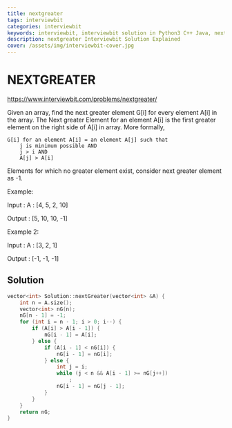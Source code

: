 ```yaml
---
title: nextgreater
tags: interviewbit
categories: interviewbit
keywords: interviewbit, interviewbit solution in Python3 C++ Java, nextgreater solution
description: nextgreater Interviewbit Solution Explained
cover: /assets/img/interviewbit-cover.jpg
---
```


# NEXTGREATER

https://www.interviewbit.com/problems/nextgreater/

Given an array, find the next greater element G[i] for every element A[i] in the array. The Next greater Element for an element A[i] is the first greater element on the right side of A[i] in array. 
More formally,
```
G[i] for an element A[i] = an element A[j] such that 
    j is minimum possible AND 
    j > i AND
    A[j] > A[i]
```
Elements for which no greater element exist, consider next greater element as -1.

Example:

Input : A : [4, 5, 2, 10]

Output : [5, 10, 10, -1]

Example 2:

Input : A : [3, 2, 1]

Output : [-1, -1, -1]


## Solution

```cpp
vector<int> Solution::nextGreater(vector<int> &A) {
    int n = A.size();
    vector<int> nG(n);
    nG[n - 1] = -1;
    for (int i = n - 1; i > 0; i--) {
        if (A[i] > A[i - 1]) {
            nG[i - 1] = A[i];
        } else {
            if (A[i - 1] < nG[i]) {
                nG[i - 1] = nG[i];
            } else {
                int j = i;
                while (j < n && A[i - 1] >= nG[j++])
                    ;
                nG[i - 1] = nG[j - 1];
            }
        }
    }
    return nG;
}
```
